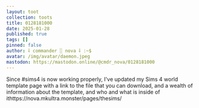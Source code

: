 ```yaml
---
layout: toot
collection: toots
title: 0128181000
date: 2025-01-28
published: true
tags: []
pinned: false
author: ⸸ commander ░ nova ⸸ :~$
avatar: /img/avatar/daemon.jpeg
mastodon: https://mastodon.online/@cmdr_nova/0128181000
---
```


Since #sims4 is now working properly, I've updated my Sims 4 world template page with a link to the file that you can download, and a wealth of information about the template, and who and what is inside of ithttps://nova.mkultra.monster/pages/thesims/
